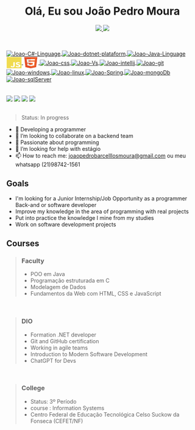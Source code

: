 <h1 align = "center">Olá, Eu sou João Pedro Moura</h1>

<div align="center">
   <a href="https://github.com/JoaoPedroBMoura">
  <img height="150em" src="https://github-readme-stats.vercel.app/api?username=JoaoPedroBMoura&show_icons=true&theme=dark&include_all_commits=true&count_private=true"/>
  <img height="150em" src="https://github-readme-stats.vercel.app/api/top-langs/?username=JoaoPedroBMoura&layout=compact&langs_count=7&theme=dark"/>
</div>

##
 <div style="display: inline_block"><br>
  <img align ="center" alt = "Joao-C#-Linguage" height = "30" width="40" src="https://cdn.jsdelivr.net/gh/devicons/devicon@latest/icons/csharp/csharp-original.svg" />
  <img align ="center" alt = "Joao-dotnet-plataform" height = "30" width="40" src="https://cdn.jsdelivr.net/gh/devicons/devicon@latest/icons/dotnetcore/dotnetcore-original.svg" />
  <img align ="center" alt = "Joao-Java-Linguage" height = "40" width="40" src="https://cdn.jsdelivr.net/gh/devicons/devicon/icons/java/java-original-wordmark.svg" >
  <img align="center" alt="Joao-Js" height="30" width="40" src="https://raw.githubusercontent.com/devicons/devicon/master/icons/javascript/javascript-plain.svg">
  <img align="center" alt="Joao-HTML" height="30" width="40" src="https://raw.githubusercontent.com/devicons/devicon/master/icons/html5/html5-original.svg">
  <img align="center" alt="Joao-css" height="30" width="40" src="https://cdn.jsdelivr.net/gh/devicons/devicon@latest/icons/css3/css3-original.svg" />
  
    
  <img align ="center" alt = "Joao-Vs" height = "30" width="40" src="https://cdn.jsdelivr.net/gh/devicons/devicon/icons/vscode/vscode-original.svg">
  <img align ="center" alt = "Joao-intellij" height = "30" width="40" src="https://cdn.jsdelivr.net/gh/devicons/devicon@latest/icons/intellij/intellij-original.svg" />
  <img align ="center" alt = "Joao-git" height = "30" width="40" src="https://cdn.jsdelivr.net/gh/devicons/devicon/icons/git/git-plain-wordmark.svg">
   <img align ="center" alt = "Joao-windows" height = "30" width="40" src="https://cdn.jsdelivr.net/gh/devicons/devicon@latest/icons/windows11/windows11-original.svg" />
  <img align ="center" alt = "Joao-linux" height = "30" width="40" src="https://cdn.jsdelivr.net/gh/devicons/devicon@latest/icons/linux/linux-original.svg" />
  <img align ="center" alt = "Joao-Spring" height = "30" width="40" src="https://cdn.jsdelivr.net/gh/devicons/devicon/icons/spring/spring-original-wordmark.svg" >
  <img align ="center" alt = "Joao-mongoDb" height = "30" width="40" src="https://cdn.jsdelivr.net/gh/devicons/devicon@latest/icons/mongodb/mongodb-original-wordmark.svg" />
  <img align ="center" alt = "Joao-sqlServer" height = "30" width="40" src="https://cdn.jsdelivr.net/gh/devicons/devicon@latest/icons/microsoftsqlserver/microsoftsqlserver-plain-wordmark.svg" />
    
 </div>
    
<div> 
<br></br>
  <a href="https://www.instagram.com/jpmoura28/?hl=en" target="_blank"><img src="https://img.shields.io/badge/-Instagram-%23E4405F?style=for-the-badge&logo=instagram&logoColor=white" target="_blank"></a> 
  <a href = "mailto:joaopedrobarcelllosmoura@gmail.com"><img src="https://img.shields.io/badge/-Gmail-%23333?style=for-the-badge&logo=gmail&logoColor=white" target="_blank"></a>
  <a href="https://www.linkedin.com/in/joaopedrobmoura" target="_blank"><img src="https://img.shields.io/badge/-LinkedIn-%230077B5?style=for-the-badge&logo=linkedin&logoColor=white" target="_blank"></a> 
  <a href="https://www.joaopedrobmoura.github.io" target="_blank"><img src="https://img.shields.io/badge/-My personal web site-%230077B5?style=for-the-badge&logoColor=white" target="_blank"></a> 
 
</div>

##

> Status: In progress

- 🌱 Developing a programmer
- 🤖 I’m looking to collaborate on a backend team
- 💟 Passionate about programming
- 🤔 I’m looking for help with estágio
- 📫 How to reach me: joaopedrobarcelllosmoura@gmail.com ou meu whatsapp (21)98742-1561

##

<meta charset = "UTF-8">
<h2>Goals</h2>
 
 + I'm looking for a Junior Internship/Job Opportunity as a programmer Back-and or software developer<br>
 + Improve my knowledge in the area of programming with real projects <br>
 + Put into practice the knowledge I mine from my studies <br>
 + Work on software development projects <br>

## Courses
>  ### Faculty
>  + POO em Java
>  + Programação estruturada em C
>  + Modelagem de Dados
>  + Fundamentos da Web com HTML, CSS e JavaScript

<br> 

>  ### DIO
>  + Formation .NET developer
>  + Git and GitHub certification
>  + Working in agile teams
>  + Introduction to Modern Software Development
>  + ChatGPT for Devs

<br>

> ### College
> + Status: 3º Período <br>
> + course : Information Systems <br>
> + Centro Federal de Educação Tecnológica Celso Suckow da Fonseca (CEFET/NF) <br>
